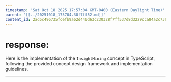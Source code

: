 ```yaml
---
timestamp: 'Sat Oct 18 2025 17:57:04 GMT-0400 (Eastern Daylight Time)'
parent: '[[../20251018_175704.38f7ff52.md]]'
content_id: 2ad5c496735fcefb9a62d440d63c230328f7ff537d8d3229cca84a2c73677668
---
```


# response:

Here is the implementation of the `InsightMining` concept in TypeScript, following the provided concept design framework and implementation guidelines.

***
